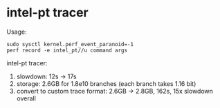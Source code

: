 # intel-pt tracer

Usage:

```shell
sudo sysctl kernel.perf_event_paranoid=-1
perf record -e intel_pt//u command args
```

intel-pt tracer:

1. slowdown: 12s -> 17s
2. storage: 2.6GB for 1.8e10 branches (each branch takes 1.16 bit)
3. convert to custom trace format: 2.6GB -> 2.8GB, 162s, 15x slowdown overall
